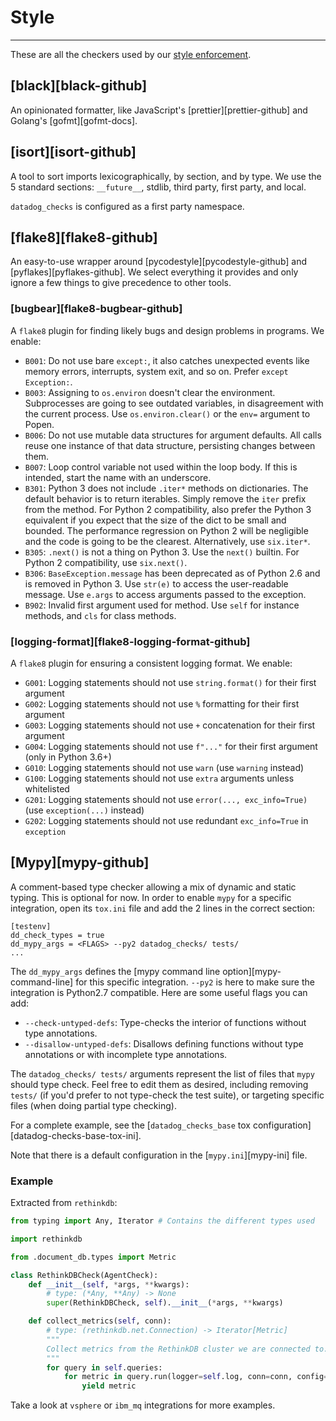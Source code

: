# Style

-----

These are all the checkers used by our [style enforcement](../ddev/plugins.md#style).

## [black][black-github]

An opinionated formatter, like JavaScript's [prettier][prettier-github] and Golang's [gofmt][gofmt-docs].

## [isort][isort-github]

A tool to sort imports lexicographically, by section, and by type. We use the 5 standard sections: `__future__`, stdlib, third party, first party, and local.

`datadog_checks` is configured as a first party namespace.

## [flake8][flake8-github]

An easy-to-use wrapper around [pycodestyle][pycodestyle-github] and [pyflakes][pyflakes-github]. We select everything it provides and only ignore a few things to give precedence to other tools.

### [bugbear][flake8-bugbear-github]

A `flake8` plugin for finding likely bugs and design problems in programs. We enable:

- `B001`: Do not use bare `except:`, it also catches unexpected events like memory errors, interrupts, system exit, and so on. Prefer `except Exception:`.
- `B003`: Assigning to `os.environ` doesn't clear the environment. Subprocesses are going to see outdated variables, in disagreement with the current process. Use `os.environ.clear()` or the `env=` argument to Popen.
- `B006`: Do not use mutable data structures for argument defaults. All calls reuse one instance of that data structure, persisting changes between them.
- `B007`: Loop control variable not used within the loop body. If this is intended, start the name with an underscore.
- `B301`: Python 3 does not include `.iter*` methods on dictionaries. The default behavior is to return iterables. Simply remove the `iter` prefix from the method. For Python 2 compatibility, also prefer the Python 3 equivalent if you expect that the size of the dict to be small and bounded. The performance regression on Python 2 will be negligible and the code is going to be the clearest. Alternatively, use `six.iter*`.
- `B305`: `.next()` is not a thing on Python 3. Use the `next()` builtin. For Python 2 compatibility, use `six.next()`.
- `B306`: `BaseException.message` has been deprecated as of Python 2.6 and is removed in Python 3. Use `str(e)` to access the user-readable message. Use `e.args` to access arguments passed to the exception.
- `B902`: Invalid first argument used for method. Use `self` for instance methods, and `cls` for class methods.

### [logging-format][flake8-logging-format-github]

A `flake8` plugin for ensuring a consistent logging format. We enable:

-  `G001`: Logging statements should not use `string.format()` for their first argument
-  `G002`: Logging statements should not use `%` formatting for their first argument
-  `G003`: Logging statements should not use `+` concatenation for their first argument
-  `G004`: Logging statements should not use `f"..."` for their first argument (only in Python 3.6+)
-  `G010`: Logging statements should not use `warn` (use `warning` instead)
-  `G100`: Logging statements should not use `extra` arguments unless whitelisted
-  `G201`: Logging statements should not use `error(..., exc_info=True)` (use `exception(...)` instead)
-  `G202`: Logging statements should not use redundant `exc_info=True` in `exception`

## [Mypy][mypy-github]

A comment-based type checker allowing a mix of dynamic and static typing. This is optional for now. In order to enable `mypy` for a specific integration, open its `tox.ini` file and add the 2 lines in the correct section:

```
[testenv]
dd_check_types = true
dd_mypy_args = <FLAGS> --py2 datadog_checks/ tests/
...
```

The `dd_mypy_args` defines the [mypy command line option][mypy-command-line] for this specific integration. `--py2` is here to make sure the integration is Python2.7 compatible. Here are some useful flags you can add:

- `--check-untyped-defs`: Type-checks the interior of functions without type annotations.
- `--disallow-untyped-defs`: Disallows defining functions without type annotations or with incomplete type annotations.

The `datadog_checks/ tests/` arguments represent the list of files that `mypy` should type check. Feel free to edit them as desired, including removing `tests/` (if you'd prefer to not type-check the test suite), or targeting specific files (when doing partial type checking).

For a complete example, see the [`datadog_checks_base` tox configuration][datadog-checks-base-tox-ini].

Note that there is a default configuration in the [`mypy.ini`][mypy-ini] file.

### Example

Extracted from `rethinkdb`:

```python
from typing import Any, Iterator # Contains the different types used

import rethinkdb

from .document_db.types import Metric

class RethinkDBCheck(AgentCheck):
    def __init__(self, *args, **kwargs):
        # type: (*Any, **Any) -> None
        super(RethinkDBCheck, self).__init__(*args, **kwargs)

    def collect_metrics(self, conn):
        # type: (rethinkdb.net.Connection) -> Iterator[Metric]
        """
        Collect metrics from the RethinkDB cluster we are connected to.
        """
        for query in self.queries:
            for metric in query.run(logger=self.log, conn=conn, config=self.config):
                yield metric
```

Take a look at `vsphere` or `ibm_mq` integrations for more examples.
